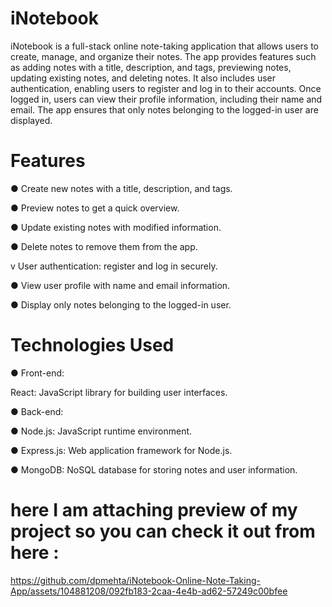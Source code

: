 # iNotebook

iNotebook is a full-stack online note-taking application that allows users to create, manage, and organize their notes. The app provides features such as adding notes with a title, description, and tags, previewing notes, updating existing notes, and deleting notes. It also includes user authentication, enabling users to register and log in to their accounts. Once logged in, users can view their profile information, including their name and email. The app ensures that only notes belonging to the logged-in user are displayed.

# Features
● Create new notes with a title, description, and tags.

● Preview notes to get a quick overview.

● Update existing notes with modified information.

● Delete notes to remove them from the app.

v User authentication: register and log in securely.

● View user profile with name and email information.

● Display only notes belonging to the logged-in user.

# Technologies Used

● Front-end:

React: JavaScript library for building user interfaces.

● Back-end:

● Node.js: JavaScript runtime environment.

● Express.js: Web application framework for Node.js.

● MongoDB: NoSQL database for storing notes and user information.

# here I am attaching preview of my project so you can check it out from here :



https://github.com/dpmehta/iNotebook-Online-Note-Taking-App/assets/104881208/092fb183-2caa-4e4b-ad62-57249c00bfee





